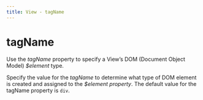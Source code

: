 ```yaml
---
title: View - tagName
---
```


# tagName
Use the *tagName* property to specify a View’s DOM (Document Object Model) *$element* type.

Specify the value for the *tagName* to determine what type of DOM element is created and assigned to the *$element property*. The default value for the tagName property is `div`.
